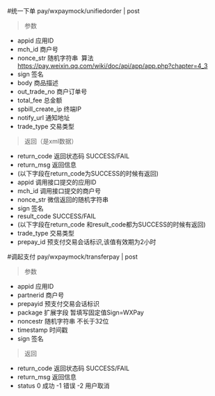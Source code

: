 #统一下单
pay/wxpaymock/unifiedorder | post
> 参数
* appid 应用ID
* mch_id 商户号
* nonce_str 随机字符串  算法 https://pay.weixin.qq.com/wiki/doc/api/app/app.php?chapter=4_3
* sign 签名
* body 商品描述
* out_trade_no 商户订单号
* total_fee 总金额
* spbill_create_ip 终端IP
* notify_url 通知地址
* trade_type 交易类型

> 返回（是xml数据）
* return_code 返回状态码  SUCCESS/FAIL
* return_msg  返回信息
* (以下字段在return_code为SUCCESS的时候有返回)
* appid  调用接口提交的应用ID
* mch_id 调用接口提交的商户号
* nonce_str 微信返回的随机字符串
* sign 签名
* result_code SUCCESS/FAIL
* (以下字段在return_code 和result_code都为SUCCESS的时候有返回)
* trade_type 交易类型
* prepay_id  预支付交易会话标识,该值有效期为2小时

#调起支付
pay/wxpaymock/transferpay | post
> 参数
* appid 应用ID
* partnerid 商户号
* prepayid 预支付交易会话标识
* package 扩展字段 暂填写固定值Sign=WXPay
* noncestr 随机字符串 不长于32位
* timestamp 时间戳
* sign 签名
> 返回
* return_code 返回状态码  SUCCESS/FAIL
* return_msg  返回信息
* status 0	成功 -1	错误 -2	用户取消


